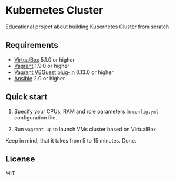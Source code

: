 # Kubernetes Cluster

Educational project about building Kubernetes Cluster from scratch.

## Requirements

- [VirtualBox](https://www.virtualbox.org/wiki/Downloads) 5.1.0 or higher
- [Vagrant](https://www.vagrantup.com/downloads.html) 1.9.0 or higher
- [Vagrant VBGuest plug-in](https://github.com/dotless-de/vagrant-vbguest) 0.13.0 or higher
- [Ansible](https://docs.ansible.com/ansible/intro_installation.html#installation) 2.0 or higher

## Quick start

1. Specify your CPUs, RAM and role parameters in `config.yml` configuration file.

2. Run `vagrant up` to launch VMs cluster based on VirtualBox.

Keep in mind, that it takes from 5 to 15 minutes. Done.

## License

MIT
